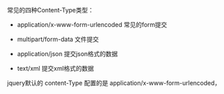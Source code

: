 常见的四种Content-Type类型：

* application/x-www-form-urlencoded 常见的form提交

* multipart/form-data 文件提交

* application/json 提交json格式的数据

* text/xml 提交xml格式的数据

jquery默认的 content-Type 配置的是 application/x-www-form-urlencoded，

